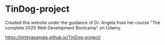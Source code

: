 # TinDog-project
Created this website under the guidance of Dr. Angela from her course "The complete 2020 Web Development Bootcamp" on Udemy.

https://lohityasamala.github.io/TinDog-project/
